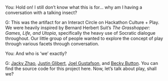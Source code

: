 You: Hold on! I still don’t know what this is for… why am I having a conversation with a talking insect?

G: This was the artifact for an Interact Circle on Hackathon Culture + Play. We were heavily inspired by Bernard Herbert Suit’s *The Grasshopper: Games, Life, and Utopia*, specifically the heavy use of Socratic dialogue throughout. Our little group of people wanted to explore the concept of play through various facets through conversation.

You: And who is ‘we’ exactly?

G: [Jacky Zhao](https://twitter.com/_jzhao), [Justin Glibert](https://twitter.com/justinglibert), [Joel Gustafson](https://twitter.com/gustafjt), and [Becky Button](https://twitter.com/einsteinunicorn). You can find the source code for this project here. Now, let’s talk about play, shall we?
